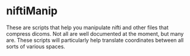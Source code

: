 # niftiManip
These are scripts that help you manipulate nifti and other files that compress dicoms. Not all are well documented at the moment, but many are. These scripts will particularly help translate coordinates between all sorts of various spaces. 
